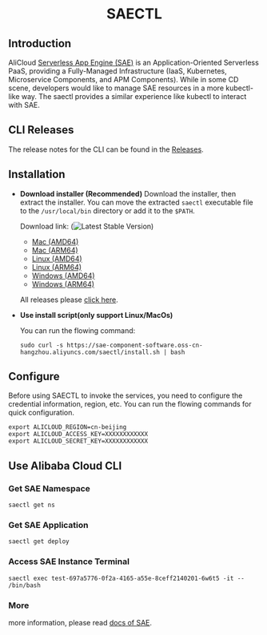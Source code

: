 <h1 align="center"> SAECTL </h1>

## Introduction
AliCloud [Serverless App Engine (SAE)](https://www.alibabacloud.com/product/severless-application-engine) is an Application-Oriented Serverless PaaS, providing a Fully-Managed Infrastructure (IaaS, Kubernetes, Microservice Components, and APM Components). While in some CD scene, developers would like to manage SAE resources in a more kubectl-like way. The saectl provides a similar experience like kubectl to interact with SAE.

## CLI Releases
The release notes for the CLI can be found in the [Releases](https://github.com/devsapp/saectl/releases).

## Installation

- **Download installer (Recommended)**
  Download the installer, then extract the installer. You can move the extracted `saectl` executable file to the `/usr/local/bin` directory or add it to the `$PATH`.

  Download link: (<img src="https://img.shields.io/github/release/devsapp/saectl.svg" alt="Latest Stable Version" />)

  - [Mac (AMD64)](https://sae-component-software.oss-cn-hangzhou.aliyuncs.com/saectl/latest/saectl-latest-darwin-amd64.tar.gz)
  - [Mac (ARM64)](https://sae-component-software.oss-cn-hangzhou.aliyuncs.com/saectl/latest/saectl-latest-darwin-arm64.tar.gz)
  - [Linux (AMD64)](https://sae-component-software.oss-cn-hangzhou.aliyuncs.com/saectl/latest/saectl-latest-linux-amd64.tar.gz)
  - [Linux (ARM64)](https://sae-component-software.oss-cn-hangzhou.aliyuncs.com/saectl/latest/saectl-latest-linux-arm64.tar.gz)
  - [Windows (AMD64)](https://sae-component-software.oss-cn-hangzhou.aliyuncs.com/saectl/latest/saectl-latest-windows-amd64.tar.gz)
  - [Windows (ARM64)](https://sae-component-software.oss-cn-hangzhou.aliyuncs.com/saectl/latest/saectl-latest-windows-arm64.tar.gz)

  All releases please [click here](https://github.com/devsapp/saectl/releases).

- **Use install script(only support Linux/MacOs)**

  You can run the flowing command:
  ```
  sudo curl -s https://sae-component-software.oss-cn-hangzhou.aliyuncs.com/saectl/install.sh | bash
  ```

## Configure

Before using SAECTL to invoke the services, you need to configure the credential information, region, etc.
You can run the flowing commands for quick configuration.

```
export ALICLOUD_REGION=cn-beijing
export ALICLOUD_ACCESS_KEY=XXXXXXXXXXXX
export ALICLOUD_SECRET_KEY=XXXXXXXXXXXX
```

## Use Alibaba Cloud CLI

### Get SAE Namespace

```
saectl get ns
```

### Get SAE Application
```
saectl get deploy
```

### Access SAE Instance Terminal
```
saectl exec test-697a5776-0f2a-4165-a55e-8ceff2140201-6w6t5 -it -- /bin/bash
```

### More 

more information, please read [docs of SAE](https://help.aliyun.com/document_detail/475875.html). 

